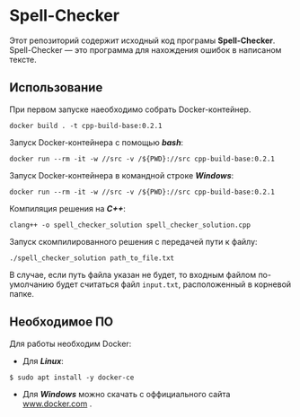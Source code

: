 # Spell-Checker
Этот репозиторий содержит исходный код програмы **Spell-Checker**. Spell-Checker — это программа для нахождения ошибок в написаном тексте.
## Использование
При первом запуске наеобходимо собрать Docker-контейнер.  
```
docker build . -t cpp-build-base:0.2.1
```
Запуск Docker-контейнера с помощью ***bash***:
```
docker run --rm -it -w //src -v /${PWD}://src cpp-build-base:0.2.1
```
Запуск Docker-контейнера в командной строке ***Windows***:
```
docker run --rm -it -w //src -v /${PWD}://src cpp-build-base:0.2.1
```
Компиляция решения на ***C++***:
```
clang++ -o spell_checker_solution spell_checker_solution.cpp
```
Запуск скомпилированного решения с передачей пути к файлу:
```
./spell_checker_solution path_to_file.txt
```
В случае, если путь файла указан не будет, то входным файлом по-умолчанию будет считаться файл `input.txt`, расположенный в корневой папке.
## Необходимое ПО
Для работы необходим Docker:  
* Для ***Linux***: 
```
$ sudo apt install -y docker-ce
```
* Для ***Windows*** можно скачать с оффициального сайта www.docker.com .
